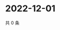 # 2022-12-01

共 0 条

<!-- BEGIN WEIBO -->
<!-- 最后更新时间 Thu Dec 01 2022 19:00:48 GMT+0800 (China Standard Time) -->

<!-- END WEIBO -->
